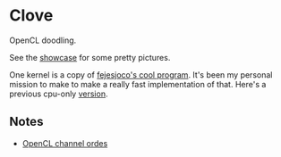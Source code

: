 # Clove
OpenCL doodling.

See the [showcase](https://github.com/mlsteele/Clove/tree/master/showcase) for some pretty pictures.

One kernel is a copy of [fejesjoco's cool program](https://codegolf.stackexchange.com/questions/22144/images-with-all-colors). It's been my personal mission to make to make a really fast implementation of that. Here's a previous cpu-only [version](https://github.com/mlsteele/joco).

## Notes

- [OpenCL channel ordes](https://www.khronos.org/registry/OpenCL/sdk/1.0/docs/man/xhtml/read_imagef2d.html)
